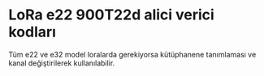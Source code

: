 # LoRa e22 900T22d alici verici kodları
 Tüm e22 ve e32 model loralarda gerekiyorsa kütüphanene tanımlaması ve kanal değiştirilerek kullanılabilir.
